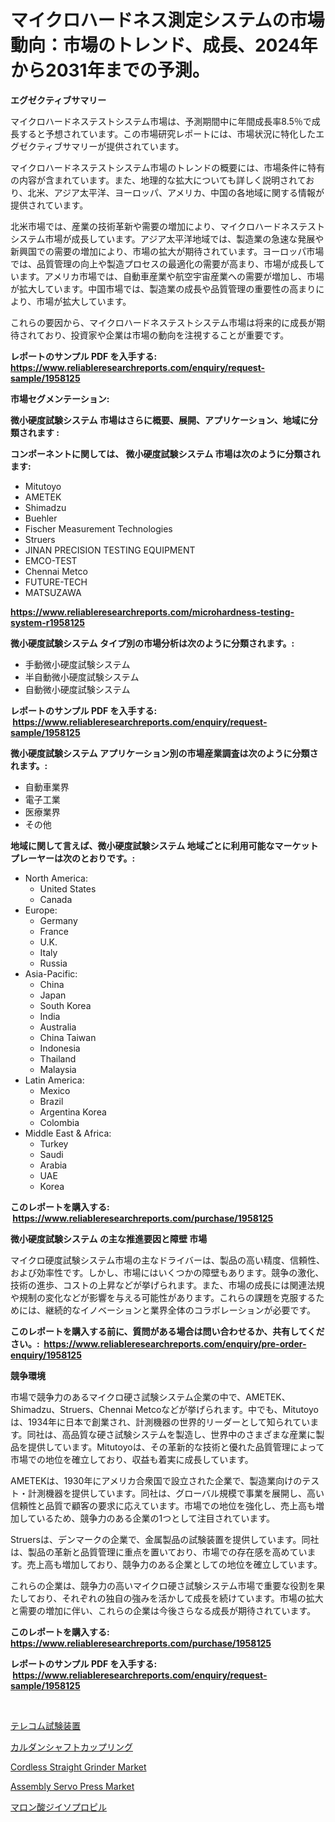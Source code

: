 <p><h1>マイクロハードネス測定システムの市場動向：市場のトレンド、成長、2024年から2031年までの予測。</h1></p><p><strong>エグゼクティブサマリー</strong></p>
<p><p>マイクロハードネステストシステム市場は、予測期間中に年間成長率8.5％で成長すると予想されています。この市場研究レポートには、市場状況に特化したエグゼクティブサマリーが提供されています。</p><p>マイクロハードネステストシステム市場のトレンドの概要には、市場条件に特有の内容が含まれています。また、地理的な拡大についても詳しく説明されており、北米、アジア太平洋、ヨーロッパ、アメリカ、中国の各地域に関する情報が提供されています。</p><p>北米市場では、産業の技術革新や需要の増加により、マイクロハードネステストシステム市場が成長しています。アジア太平洋地域では、製造業の急速な発展や新興国での需要の増加により、市場の拡大が期待されています。ヨーロッパ市場では、品質管理の向上や製造プロセスの最適化の需要が高まり、市場が成長しています。アメリカ市場では、自動車産業や航空宇宙産業への需要が増加し、市場が拡大しています。中国市場では、製造業の成長や品質管理の重要性の高まりにより、市場が拡大しています。</p><p>これらの要因から、マイクロハードネステストシステム市場は将来的に成長が期待されており、投資家や企業は市場の動向を注視することが重要です。</p></p>
<p><strong>レポートのサンプル PDF を入手する: <a href="https://www.reliableresearchreports.com/enquiry/request-sample/1958125">https://www.reliableresearchreports.com/enquiry/request-sample/1958125</a></strong></p>
<p><strong>市場セグメンテーション:</strong></p>
<p><strong> 微小硬度試験システム 市場はさらに概要、展開、アプリケーション、地域に分類されます :</strong></p>
<p><strong>コンポーネントに関しては、 微小硬度試験システム 市場は次のように分類されます: &nbsp;</strong></p>
<p><ul><li>Mitutoyo</li><li>AMETEK</li><li>Shimadzu</li><li>Buehler</li><li>Fischer Measurement Technologies</li><li>Struers</li><li>JINAN PRECISION TESTING EQUIPMENT</li><li>EMCO-TEST</li><li>Chennai Metco</li><li>FUTURE-TECH</li><li>MATSUZAWA</li></ul></p>
<p><strong><a href="https://www.reliableresearchreports.com/microhardness-testing-system-r1958125">https://www.reliableresearchreports.com/microhardness-testing-system-r1958125</a></strong></p>
<p><strong> 微小硬度試験システム タイプ別の市場分析は次のように分類されます。:</strong></p>
<p><ul><li>手動微小硬度試験システム</li><li>半自動微小硬度試験システム</li><li>自動微小硬度試験システム</li></ul></p>
<p><strong>レポートのサンプル PDF を入手する: &nbsp;<a href="https://www.reliableresearchreports.com/enquiry/request-sample/1958125">https://www.reliableresearchreports.com/enquiry/request-sample/1958125</a></strong></p>
<p><strong> 微小硬度試験システム アプリケーション別の市場産業調査は次のように分類されます。:</strong></p>
<p><ul><li>自動車業界</li><li>電子工業</li><li>医療業界</li><li>その他</li></ul></p>
<p><strong>地域に関して言えば、微小硬度試験システム 地域ごとに利用可能なマーケットプレーヤーは次のとおりです。:</strong></p>
<p><ul>
    <li>
        North America:
        <ul>
            <li>United States</li>
            <li>Canada</li>
        </ul>
    </li>
    <li>
        Europe:
        <ul>
            <li>Germany</li>
            <li>France</li>
            <li>U.K.</li>
            <li>Italy</li>
            <li>Russia</li>
        </ul>
    </li>
    <li>
        Asia-Pacific:
        <ul>
            <li>China</li>
            <li>Japan</li>
            <li>South Korea</li>
            <li>India</li>
            <li>Australia</li>
            <li>China Taiwan</li>
            <li>Indonesia</li>
            <li>Thailand</li>
            <li>Malaysia</li>
        </ul>
    </li>
    <li>
        Latin America:
        <ul>
            <li>Mexico</li>
            <li>Brazil</li>
            <li>Argentina Korea</li>
            <li>Colombia</li>
        </ul>
    </li>
    <li>
        Middle East & Africa:
        <ul>
            <li>Turkey</li>
            <li>Saudi</li>
            <li>Arabia</li>
            <li>UAE</li>
            <li>Korea</li>
        </ul>
    </li>
    </ul></p>
<p><strong>このレポートを購入する: &nbsp;<a href="https://www.reliableresearchreports.com/purchase/1958125">https://www.reliableresearchreports.com/purchase/1958125</a></strong></p>
<p><strong>微小硬度試験システム の主な推進要因と障壁 市場</strong></p>
<p><p>マイクロ硬度試験システム市場の主なドライバーは、製品の高い精度、信頼性、および効率性です。しかし、市場にはいくつかの障壁もあります。競争の激化、技術の進歩、コストの上昇などが挙げられます。また、市場の成長には関連法規や規制の変化などが影響を与える可能性があります。これらの課題を克服するためには、継続的なイノベーションと業界全体のコラボレーションが必要です。</p></p>
<p><strong>このレポートを購入する前に、質問がある場合は問い合わせるか、共有してください。:&nbsp; <a href="https://www.reliableresearchreports.com/enquiry/pre-order-enquiry/1958125">https://www.reliableresearchreports.com/enquiry/pre-order-enquiry/1958125</a></strong></p>
<p><strong>競争環境</strong></p>
<p><p>市場で競争力のあるマイクロ硬さ試験システム企業の中で、AMETEK、Shimadzu、Struers、Chennai Metcoなどが挙げられます。中でも、Mitutoyoは、1934年に日本で創業され、計測機器の世界的リーダーとして知られています。同社は、高品質な硬さ試験システムを製造し、世界中のさまざまな産業に製品を提供しています。Mitutoyoは、その革新的な技術と優れた品質管理によって市場での地位を確立しており、収益も着実に成長しています。</p><p>AMETEKは、1930年にアメリカ合衆国で設立された企業で、製造業向けのテスト・計測機器を提供しています。同社は、グローバル規模で事業を展開し、高い信頼性と品質で顧客の要求に応えています。市場での地位を強化し、売上高も増加しているため、競争力のある企業の1つとして注目されています。</p><p>Struersは、デンマークの企業で、金属製品の試験装置を提供しています。同社は、製品の革新と品質管理に重点を置いており、市場での存在感を高めています。売上高も増加しており、競争力のある企業としての地位を確立しています。</p><p>これらの企業は、競争力の高いマイクロ硬さ試験システム市場で重要な役割を果たしており、それぞれの独自の強みを活かして成長を続けています。市場の拡大と需要の増加に伴い、これらの企業は今後さらなる成長が期待されています。</p></p>
<p><strong>このレポートを購入する: &nbsp; <a href="https://www.reliableresearchreports.com/purchase/1958125">https://www.reliableresearchreports.com/purchase/1958125</a></strong></p>
<p><strong>レポートのサンプル PDF を入手する: &nbsp;<a href="https://www.reliableresearchreports.com/enquiry/request-sample/1958125">https://www.reliableresearchreports.com/enquiry/request-sample/1958125</a></strong><strong></strong></p>
<p>&nbsp;</p>
<p><p><a href="https://github.com/one-cool-chick/Market-Research-Report-List-1/blob/main/454032927959.md">テレコム試験装置</a></p><p><a href="https://medium.com/@michaelerde565/%E3%82%AB%E3%83%BC%E3%83%80%E3%83%B3%E3%82%B7%E3%83%A3%E3%83%95%E3%83%88%E3%82%AB%E3%83%83%E3%83%97%E3%83%AA%E3%83%B3%E3%82%B0%E5%B8%82%E5%A0%B4%E8%AA%BF%E6%9F%BB%E3%83%AC%E3%83%9D%E3%83%BC%E3%83%88-%E3%81%9D%E3%81%AE%E6%AD%B4%E5%8F%B2%E3%81%A8%E4%BA%88%E6%B8%AC2024%E5%B9%B4%E3%81%8B%E3%82%892031%E5%B9%B4%E3%81%BE%E3%81%A7-164b247a0b35">カルダンシャフトカップリング</a></p><p><a href="https://github.com/dimitrishawkinswaynenp91rgz/Market-Research-Report-List-2/blob/main/cordless-straight-grinder-market.md">Cordless Straight Grinder Market</a></p><p><a href="https://github.com/changoleonlaverguenzanoexiste/Market-Research-Report-List-2/blob/main/assembly-servo-press-market.md">Assembly Servo Press Market</a></p><p><a href="https://medium.com/@elenorkiehn/%E3%82%B8%E3%82%BD%E3%83%97%E3%83%AD%E3%83%94%E3%83%AB%E3%83%9E%E3%83%AD%E3%83%8B%E3%83%B3%E9%85%B8%E3%82%B8%E3%82%A4%E3%82%BD%E3%83%97%E3%83%AD%E3%83%94%E3%83%AB%E5%B8%82%E5%A0%B4%E8%A6%8F%E6%A8%A1-%E5%B8%82%E5%A0%B4%E5%B1%95%E6%9C%9B%E3%81%8A%E3%82%88%E3%81%B3%E5%B8%82%E5%A0%B4%E4%BA%88%E6%B8%AC-2024%E5%B9%B4%E3%81%8B%E3%82%892031%E5%B9%B4-fe1f1c99dd10">マロン酸ジイソプロピル</a></p></p>